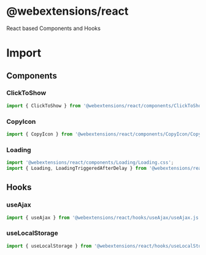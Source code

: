 # @webextensions/react
React based Components and Hooks

# Import

## Components

### ClickToShow
```js
import { ClickToShow } from '@webextensions/react/components/ClickToShow/ClickToShow.js';
```

### CopyIcon
```js
import { CopyIcon } from '@webextensions/react/components/CopyIcon/CopyIcon.js';
```

### Loading
```js
import '@webextensions/react/components/Loading/Loading.css';
import { Loading, LoadingTriggeredAfterDelay } from '@webextensions/react/components/Loading/Loading.js';
```

## Hooks

### useAjax
```js
import { useAjax } from '@webextensions/react/hooks/useAjax/useAjax.js';
```

### useLocalStorage
```js
import { useLocalStorage } from '@webextensions/react/hooks/useLocalStorage/useLocalStorage.js';
```

